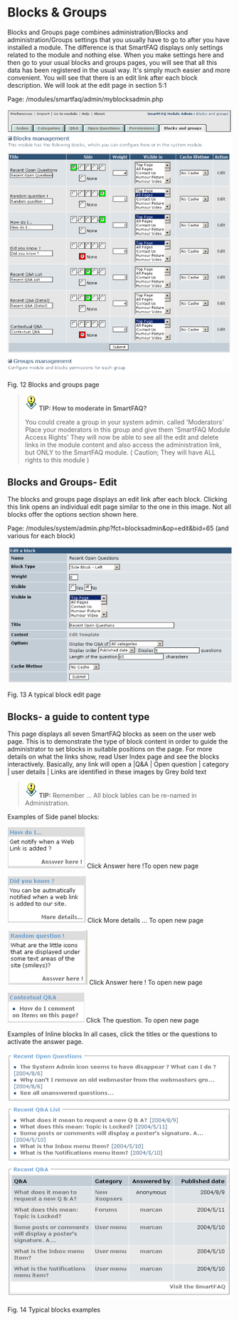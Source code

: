 # Blocks & Groups

Blocks and Groups page combines administration/Blocks and administration/Groups settings that you usually have to go to after you have installed a module. The difference is that SmartFAQ displays only settings related to the module and nothing else. When you make settings here and then go to your usual blocks and groups pages, you will see that all this data has been registered in the usual way. It's simply much easier and more convenient. You will see that there is an edit link after each block description. We will look at the edit page in section 5:1

Page: /modules/smartfaq/admin/myblocksadmin.php

![image001.png](../.gitbook/assets/manage1.png)

Fig. 12 Blocks and groups page

> ![image001.png](../.gitbook/assets/tips.gif) **TIP: How to moderate in SmartFAQ?**
>
> You could create a group in your system admin. called 'Moderators' Place your moderators in this group and give them 'SmartFAQ Module Access Rights' They will now be able to see all the edit and delete links in the module content and also access the administration link, but ONLY to the SmartFAQ module. \( Caution; They will have ALL rights to this module \)

## Blocks and Groups- Edit

The blocks and groups page displays an edit link after each block. Clicking this link opens an individual edit page similar to the one in this image. Not all blocks offer the options section shown here.

Page: /modules/system/admin.php?fct=blocksadmin&op=edit&bid=65 \(and various for each block\)

![image001.png](../.gitbook/assets/typical-block-edit.png)

Fig. 13 A typical block edit page

## Blocks- a guide to content type

This page displays all seven SmartFAQ blocks as seen on the user web page. This is to demonstrate the type of block content in order to guide the administrator to set blocks in suitable positions on the page. For more details on what the links show, read User Index page and see the blocks interactively. Basically, any link will open a \|Q&A \| Open question \| category \| user details \| Links are identified in these images by Grey bold text

> ![image001.png](../.gitbook/assets/tips.gif) **TIP:** Remember ... All block lables can be re-named in Administration.

Examples of Side panel blocks:

![image001.png](../.gitbook/assets/howdoi-block.png) Click Answer here !To open new page

![image001.png](../.gitbook/assets/diduknow-block.png) Click More details ... To open new page

![image001.png](../.gitbook/assets/ransomquestion-block.png) Click Answer here ! To open new page

![image001.png](../.gitbook/assets/contextual-block.png) Click The question. To open new page

Examples of Inline blocks In all cases, click the titles or the questions to activate the answer page.

![image001.png](../.gitbook/assets/inlines.png)

Fig. 14 Typical blocks examples

